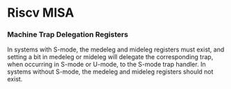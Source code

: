 # Riscv MISA

### Machine Trap Delegation Registers

In systems with S-mode, the medeleg and mideleg registers must exist, and setting a bit in medeleg or mideleg will delegate the corresponding trap, when occurring in S-mode or U-mode, to the S-mode trap handler. In systems without S-mode, the medeleg and mideleg registers should not
exist.


